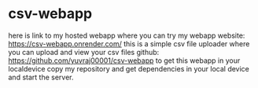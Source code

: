 # csv-webapp
here is link to my hosted webapp where you can try my webapp
website: https://csv-webapp.onrender.com/
this is a simple csv file uploader where you can upload and view your csv files
github: https://github.com/yuvraj00001/csv-webapp
to get this webapp in your localdevice copy my repository and get dependencies in your local device and start the server. 
